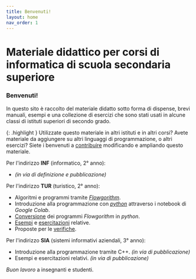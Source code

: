 ```yaml
---
title: Benvenuti!
layout: home
nav_order: 1
---
```


# Materiale didattico per corsi di informatica di scuola secondaria superiore

### Benvenuti!

In questo sito è raccolto del materiale didatto sotto forma di dispense,
brevi manuali, esempi e una collezione di esercizi che sono stati usati
in alcune classi di istituti superiori di secondo grado.

{: .highlight }
Utilizzate questo materiale in altri istituti e in altri corsi?
Avete materiale da aggiungere su altri linguaggi di programmazione, o altri esercizi?
Siete i benvenuti a [contribuire](contrib.md) modificando e ampliando questo materiale.

Per l'indirizzo **INF** (informatico, 2° anno):

- _(in via di definizione e pubblicazione)_

Per l'indirizzo **TUR** (turistico, 2° anno):

- Algoritmi e programmi tramite _[Flowgorithm](2TUR/diagrammi/index.md)_.
- Introduzione alla programmazione con _[python](2TUR/codice/index.md)_
  attraverso i notebook di _Google Colab_.
- [Conversione](2TUR/codice/index.md#scrivere-codice-python-partendo-da-flowgorithm)
  dei programmi _Flowgorithm_ in _python_.
- [Esempi](2TUR/esempi/index.md) e [esercitazioni](2TUR/esercitazioni/index.md) relative.
- Proposte per le [verifiche](2TUR/verifiche/index.md).

Per l'indirizzo **SIA** (sistemi informativi aziendali, 3° anno):

- Introduzione alla programmazione tramite C++. _(in via di pubblicazione)_
- Esempi e esercitazioni relativi. _(in via di pubblicazione)_

_Buon lavoro_ a insegnanti e studenti.
